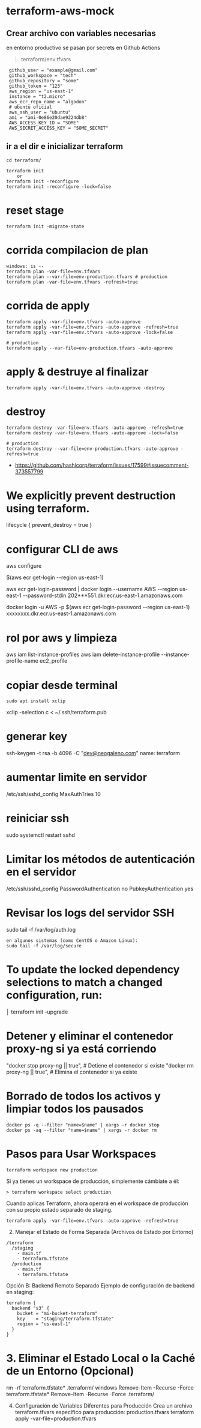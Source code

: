 # terraform-aws-mock

## Crear archivo con variables necesarias
   en entorno productivo se pasan por secrets en Github Actions
   > terraform/env.tfvars
   ```
    github_user = "example@gmail.com"
    github_workspace = "tech" 
    github_repository = "some"
    github_token = "123"
    aws_region = "us-east-1"
    instance = "t2.micro"
    aws_ecr_repo_name = "algodon"
    # ubuntu oficial
    aws_ssh_user = "ubuntu"
    ami = "ami-0e86e20dae9224db8"
    AWS_ACCESS_KEY_ID = "SOME"
    AWS_SECRET_ACCESS_KEY = "SOME_SECRET"
   ```

## ir a el dir e inicializar terraform
    cd terraform/

    terraform init
        or
    terraform init -reconfigure 
    terraform init -reconfigure -lock=false

# reset stage 
    terraform init -migrate-state


# corrida compilacion de plan
    windows: is --
    terraform plan -var-file=env.tfvars
    terraform plan --var-file=env-production.tfvars # production
    terraform plan -var-file=env.tfvars -refresh=true

# corrida de apply
    terraform apply -var-file=env.tfvars -auto-approve 
    terraform apply -var-file=env.tfvars -auto-approve -refresh=true
    terraform apply -var-file=env.tfvars -auto-approve -lock=false
    
    # production
    terraform apply --var-file=env-production.tfvars -auto-approve

# apply & destruye al finalizar
    terraform apply -var-file=env.tfvars -auto-approve -destroy

# destroy
    terraform destroy -var-file=env.tfvars -auto-approve -refresh=true
    terraform destroy -var-file=env.tfvars -auto-approve -lock=false

    # production
    terraform destroy --var-file=env-production.tfvars -auto-approve -refresh=true 

- https://github.com/hashicorp/terraform/issues/17599#issuecomment-373557799
# We explicitly prevent destruction using terraform. 
  lifecycle {
    prevent_destroy = true
  }

# configurar CLI de aws
aws configure


$(aws ecr get-login --region us-east-1)

aws ecr get-login-password | docker login --username AWS --region us-east-1 --password-stdin 202***551.dkr.ecr.us-east-1.amazonaws.com

docker login -u AWS -p $(aws ecr get-login-password --region us-east-1) xxxxxxxx.dkr.ecr.us-east-1.amazonaws.com


# rol por aws y limpieza
aws iam list-instance-profiles
aws iam delete-instance-profile --instance-profile-name ec2_profile


# copiar desde terminal 
    sudo apt install xclip
xclip -selection c < ~/.ssh/terraform.pub

# generar key 
ssh-keygen -t rsa -b 4096 -C "dev@neogaleno.com"
    name: terraform

# aumentar limite en servidor
/etc/ssh/sshd_config
    MaxAuthTries 10

# reiniciar ssh
sudo systemctl restart sshd

# Limitar los métodos de autenticación en el servidor
/etc/ssh/sshd_config
    PasswordAuthentication no
    PubkeyAuthentication yes

# Revisar los logs del servidor SSH
sudo tail -f /var/log/auth.log

    en algunos sistemas (como CentOS o Amazon Linux):
    sudo tail -f /var/log/secure

# To update the locked dependency selections to match a changed configuration, run:
│   terraform init -upgrade


  # Detener y eliminar el contenedor proxy-ng si ya está corriendo
  "docker stop proxy-ng || true",   # Detiene el contenedor si existe
  "docker rm proxy-ng || true",     # Elimina el contenedor si ya existe

  # Borrado de todos los activos y limpiar todos los pausados
    docker ps -q --filter "name=$name" | xargs -r docker stop
    docker ps -aq --filter "name=$name" | xargs -r docker rm


# Pasos para Usar Workspaces
    terraform workspace new production

Si ya tienes un workspace de producción, simplemente cámbiate a él:
    
    > terraform workspace select production

Cuando aplicas Terraform, ahora operará en el workspace de producción con su propio estado separado de staging.
    
    terraform apply -var-file=env.tfvars -auto-approve -refresh=true


2. Manejar el Estado de Forma Separada (Archivos de Estado por Entorno)
```
/terraform
  /staging
    - main.tf
    - terraform.tfstate
  /production
    - main.tf
    - terraform.tfstate
```
Opción B: Backend Remoto Separado
Ejemplo de configuración de backend en staging:
```
terraform {
  backend "s3" {
    bucket = "mi-bucket-terraform"
    key    = "staging/terraform.tfstate"
    region = "us-east-1"
  }
}
```

# 3. Eliminar el Estado Local o la Caché de un Entorno (Opcional)
rm -rf terraform.tfstate* .terraform/
    windows
    Remove-Item -Recurse -Force terraform.tfstate* 
    Remove-Item -Recurse -Force .terraform/

4. Configuración de Variables Diferentes para Producción
Crea un archivo terraform.tfvars específico para producción:
    production.tfvars
    terraform apply -var-file=production.tfvars



